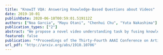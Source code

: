 ```yaml
---
title: "KnowIT VQA: Answering Knowledge-Based Questions about Videos"
date: 2019-10-01
publishDate: 2020-06-18T00:59:01.519112Z
authors: ["Noa Garcia", "Mayu Otani", "Chenhui Chu", "Yuta Nakashima"]
publication_types: ["2"]
abstract: "We propose a novel video understanding task by fusing knowledge-based and video question answering. First, we introduce KnowIT VQA, a video dataset with 24,282 human-generated question-answer pairs about a popular sitcom. The dataset combines visual, textual and temporal coherence reasoning together with knowledge-based questions, which need of the experience obtained from the viewing of the series to be answered. Second, we propose a video understanding model by combining the visual and textual video content with specific knowledge about the show. Our main findings are: (i) the incorporation of knowledge produces outstanding improvements for VQA in video, and (ii) the performance on KnowIT VQA still lags well behind human accuracy, indicating its usefulness for studying current video modelling limitations."
featured: false
publication: "*Proceedings of the Thirty-Fourth AAAI Conference on Artificial Intelligence*"
url_pdf: "http://arxiv.org/abs/1910.10706"
---
```


